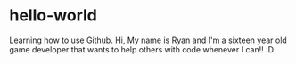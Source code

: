 # hello-world
Learning how to use Github.
Hi, My name is Ryan and I'm a sixteen year old game developer that wants to help others with code whenever I can!! :D
